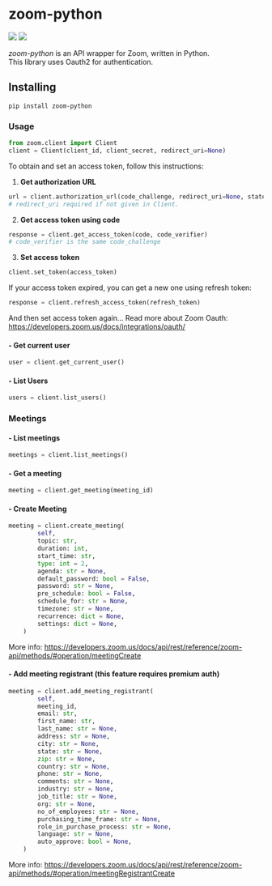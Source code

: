 
# zoom-python
![](https://img.shields.io/badge/version-0.1.1-success) ![](https://img.shields.io/badge/Python-3.8%20|%203.9%20|%203.10%20|%203.11-4B8BBE?logo=python&logoColor=white)  

*zoom-python* is an API wrapper for Zoom, written in Python.  
This library uses Oauth2 for authentication.
## Installing
```
pip install zoom-python
```
### Usage
```python
from zoom.client import Client
client = Client(client_id, client_secret, redirect_uri=None)
```
To obtain and set an access token, follow this instructions:
1. **Get authorization URL**
```python
url = client.authorization_url(code_challenge, redirect_uri=None, state=None)
# redirect_uri required if not given in Client.
```
2. **Get access token using code**
```python
response = client.get_access_token(code, code_verifier)
# code_verifier is the same code_challenge
```
3. **Set access token**
```python
client.set_token(access_token)
```
If your access token expired, you can get a new one using refresh token:
```python
response = client.refresh_access_token(refresh_token)
```
And then set access token again...
Read more about Zoom Oauth: https://developers.zoom.us/docs/integrations/oauth/

#### - Get current user
```python
user = client.get_current_user()
```
#### - List Users
```python
users = client.list_users()
```
### Meetings
#### - List meetings
```python
meetings = client.list_meetings()
```
#### - Get a meeting
```python
meeting = client.get_meeting(meeting_id)
```
#### - Create Meeting
```python
meeting = client.create_meeting(
        self,
        topic: str,
        duration: int,
        start_time: str,
        type: int = 2,
        agenda: str = None,
        default_password: bool = False,
        password: str = None,
        pre_schedule: bool = False,
        schedule_for: str = None,
        timezone: str = None,
        recurrence: dict = None,
        settings: dict = None,
    )
```
More info: https://developers.zoom.us/docs/api/rest/reference/zoom-api/methods/#operation/meetingCreate

#### - Add meeting registrant (this feature requires premium auth)
```python
meeting = client.add_meeting_registrant(
        self,
        meeting_id,
        email: str,
        first_name: str,
        last_name: str = None,
        address: str = None,
        city: str = None,
        state: str = None,
        zip: str = None,
        country: str = None,
        phone: str = None,
        comments: str = None,
        industry: str = None,
        job_title: str = None,
        org: str = None,
        no_of_employees: str = None,
        purchasing_time_frame: str = None,
        role_in_purchase_process: str = None,
        language: str = None,
        auto_approve: bool = None,
    )
```
More info: https://developers.zoom.us/docs/api/rest/reference/zoom-api/methods/#operation/meetingRegistrantCreate
